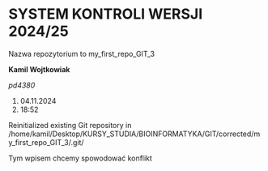 # SYSTEM KONTROLI WERSJI 2024/25

Nazwa repozytorium to my_first_repo_GIT_3

**Kamil Wojtkowiak**

*pd4380*

1. 04.11.2024
2. 18:52

Reinitialized existing Git repository in /home/kamil/Desktop/KURSY_STUDIA/BIOINFORMATYKA/GIT/corrected/my_first_repo_GIT_3/.git/

Tym wpisem chcemy spowodować konflikt
